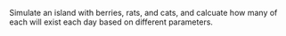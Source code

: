 Simulate an island with berries, rats, and cats, and calcuate how many of each will exist each day based on different parameters. 
